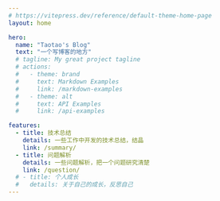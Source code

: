 ```yaml
---
# https://vitepress.dev/reference/default-theme-home-page
layout: home

hero:
  name: "Taotao's Blog"
  text: "一个写博客的地方"
  # tagline: My great project tagline
  # actions:
  #   - theme: brand
  #     text: Markdown Examples
  #     link: /markdown-examples
  #   - theme: alt
  #     text: API Examples
  #     link: /api-examples

features:
  - title: 技术总结
    details: 一些工作中开发的技术总结，结晶
    link: /summary/
  - title: 问题解析
    details: 一些问题解析，把一个问题研究清楚
    link: /question/
  # - title: 个人成长
  #   details: 关于自己的成长，反思自己
---
```



